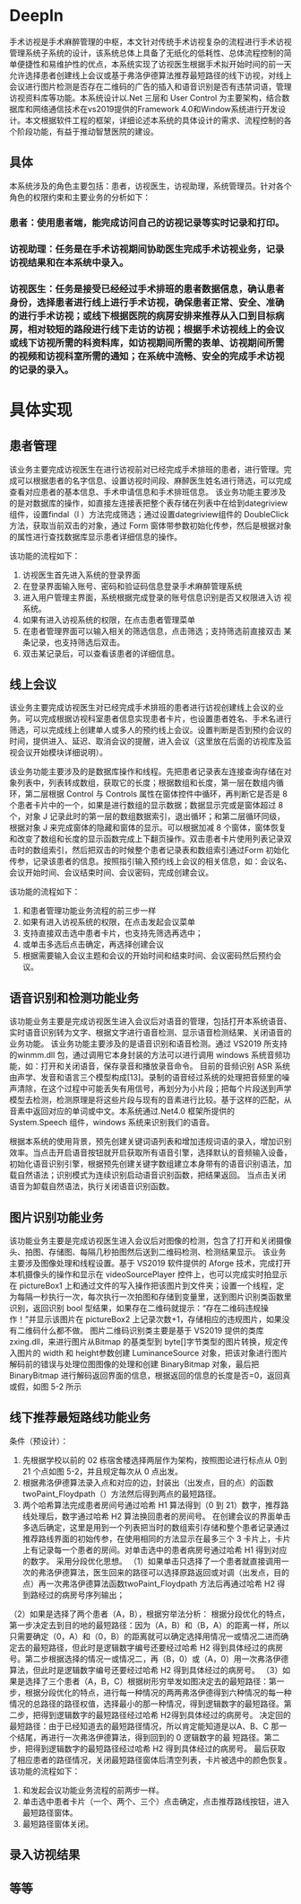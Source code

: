 # DeepIn
手术访视是手术麻醉管理的中枢，本文针对传统手术访视复杂的流程进行手术访视管理系统子系统的设计，该系统总体上具备了无纸化的低耗性、总体流程控制的简单便捷性和易维护性的优点，本系统实现了访视医生根据手术拟开始时间的前一天允许选择患者创建线上会议或基于弗洛伊德算法推荐最短路径的线下访视，对线上会议进行图片检测是否存在二维码的广告的插入和语音识别是否有违禁词语，管理访视资料库等功能。本系统设计以.Net 三层和 User Control 为主要架构，结合数据库和网络通信技术在vs2019提供的Framework 4.0和Window系统进行开发设计。本文根据软件工程的框架，详细论述本系统的具体设计的需求、流程控制的各个阶段功能，有益于推动智慧医院的建设。
## 具体
本系统涉及的角色主要包括：患者，访视医生，访视助理，系统管理员。针对各个角色的权限约束和主要业务的分析如下： 
### 患者：使用患者端，能完成访问自己的访视记录等实时记录和打印。 
### 访视助理：任务是在手术访视期间协助医生完成手术访视业务，记录访视结果和在本系统中录入。 
### 访视医生：任务是接受已经经过手术排班的患者数据信息，确认患者身份，选择患者进行线上进行手术访视，确保患者正常、安全、准确的进行手术访视；或线下根据医院的病房安排来推荐从入口到目标病房，相对较短的路段进行线下走访的访视；根据手术访视线上的会议或线下访视所需的科资料库，如访视期间所需的表单、访视期间所需的视频和访视科室所需的通知；在系统中流畅、安全的完成手术访视的记录的录入。
# 具体实现
## 患者管理
该业务主要完成访视医生在进行访视前对已经完成手术排班的患者，进行管理。完成可以根据患者的名字信息、设置访视时间段、麻醉医生姓名进行筛选，可以完成查看对应患者的基本信息、手术申请信息和手术排班信息。 该业务功能主要涉及的是对数据库的操作，如直接左连接表把整个表存储在列表中在给到dategriview组件，设置findal（l ）方法完成筛选；通过设置dategriview组件的 DoubleClick 方法，获取当前双击的对象，通过 Form 窗体带参数初始化传参，然后是根据对象的属性进行查找数据库显示患者详细信息的操作。 

该功能的流程如下： 
1. 访视医生首先进入系统的登录界面 
2. 在登录界面输入账号、密码和验证码信息登录手术麻醉管理系统 
3. 进入用户管理主界面，系统根据完成登录的账号信息识别是否又权限进入访
视系统。 
4. 如果有进入访视系统的权限，在点击患者管理菜单 
5. 在患者管理界面可以输入相关的筛选信息，点击筛选；支持筛选前直接双击
某条记录，也支持筛选后双击。 
6. 双击某记录后，可以查看该患者的详细信息。
## 线上会议
该业务主要完成访视医生对已经完成手术排班的患者进行访视创建线上会议的业务。可以完成根据访视科室患者信息实现患者卡片，也设置患者姓名、手术名进行筛选，可以完成线上创建单人或多人的预约线上会议。设置判断是否到预约会议的时间，提供进入、延迟、取消会议的提醒，进入会议（这里放在后面的访视库及监视会议开始模块详细说明）。 

该业务功能主要涉及的是数据库操作和线程。先把患者记录表左连接查询存储在对象列表中，列表转成数组，获取它的长度；根据数组和长度，第一层在数组内循环，第二层根据 Control 与 Controls 属性在窗体控件中循环，再判断它是否是 8 个患者卡片中的一个，如果是进行数组的显示数据；数据显示完或是窗体超过 8 个，对象 J 记录此时的第一层的数组数据索引，退出循环；和第二层循环同级，根据对象 J 来完成窗体的隐藏和窗体的显示。可以根据加减 8 个窗体，窗体恢复和改变了数组和长度的显示函数完成上下翻页操作。双击患者卡片使用列表记录双击时的数组索引，然后把双击的时候整个患者记录表和数组索引通过Form 初始化传参，记录该患者的信息。按照指引输入预约线上会议的相关信息，如：会议名、会议开始时间、会议结束时间、会议密码，完成创建会议。 

该功能的流程如下： 
1. 和患者管理功能业务流程的前三步一样 
2. 如果有进入访视系统的权限，在点击发起会议菜单 
3. 支持直接双击选中患者卡片，也支持先筛选再选中； 
4. 或单击多选后点击确定，再选择创建会议 
5. 根据需要输入会议主题和会议的开始时间和结束时间、会议密码然后预约会议。 
## 语音识别和检测功能业务
该功能业务主要是完成访视医生进入会议后对语音的管理，包括打开本系统语音、实时语音识别转为文字、根据文字进行语音检测、显示语音检测结果、关闭语音的业务功能。 
该业务功能主要涉及的是语音识别和语音检测。通过 VS2019 所支持的winmm.dll 包，通过调用它本身封装的方法可以进行调用 windows 系统音频功能，如：打开和关闭语音，保存录音和播放录音命令。 
目前的音频识别 ASR 系统由声学、发音和语言三个模型构成[13]。录制的语音经过系统的处理把音频里的噪声清除，在这个过程中可能丢失有用信号，再划分为小片段；把每个片段送到声学模型去检测，检测原理是将这些片段与现有的音素进行比较。基于这样的匹配，从音素中返回对应的单词或中文。本系统通过.Net4.0 框架所提供的 System.Speech 组件，windows 系统来识别我们的语音。 

根据本系统的使用背景，预先创建关键词语列表和增加违规词语的录入，增加识别效率。当点击开启语音按钮就开启获取所有语音引擎，选择默认的音频输入设备，初始化语音识别引擎，根据预先创建关键字数组建立本身带有的语音识别语法，加载自然语法；识别模式为连续识别启动语音识别函数，把结果返回。 当点击关闭语音为卸载自然语法，执行关闭语音识别函数。
## 图片识别功能业务 
该功能业务主要是完成访视医生进入会议后对图像的检测，包含了打开和关闭摄像头、拍图、存储图、每隔几秒拍图然后送到二维码检测、检测结果显示。 
该业务主要涉及图像处理和线程设置。基于 VS2019 软件提供的 Aforge 技术，完成打开本机摄像头的操作和显示在 videoSourcePlayer 控件上，也可以完成实时拍显示在 pictureBox1 上和通过文件的写入操作把该图片到文件夹；设置一个线程，定为每隔一秒执行一次，每次执行一次拍图和存储到变量里，送到图片识别类函数里识别，返回识别 bool 型结果，如果存在二维码就提示：“存在二维码违规操作！”并显示该图片在 pictureBox2 上记录次数+1，存储相应的违规图片，如果没有二维码什么都不做。 
图片二维码识别类主要是基于 VS2019 提供的类库 zxing.dll，来进行图片从Bitmap 的基类型到 byte[]字节类型的图片转换，规定传入图片的 width 和 height参数创建 LuminanceSource 对象，把该对象进行图片解码前的错误与处理位图图像的处理和创建 BinaryBitmap 对象，最后把 BinaryBitmap 进行解码返回界面的信息，根据返回的信息的长度是否=0，返回真或假，如图 5-2 所示
## 线下推荐最短路线功能业务
条件（预设计）： 
1. 先根据学校以前的 02 栋宿舍楼选择两层作为架构，按照图论进行标点从 0到 21 个点如图 5-2，并且规定每次从 0 点出发。 
2. 根据弗洛伊德算法录入点和对应的边，封装出（出发点，目的点）的函数twoPaint_Floydpath（）方法然后得到两点的最短路径。 
3. 两个哈希算法完成患者房间号通过哈希 H1 算法得到（0 到 21）数字，推荐路线处理后，数字通过哈希 H2 算法换回患者的房间号。
在创建会议的界面单击多选后确定，这里是用到一个列表把当时的数组索引存储和整个患者记录通过推荐路线界面的初始传参，在使用相同的方法显示在最多三个 3 卡片上，卡片上有记录每一个患者的房间。对单击选中的患者病房号通过哈希 H1 得到对应的数字。
采用分段优化思想。
（1）如果单击只选择了一个患者就直接调用一次的弗洛伊德算法，医生回来的路径可以选择原路返回或对调（出发点，目的点）再一次弗洛伊德算法函数twoPaint_Floydpath 方法后再通过哈希 H2 得到路经过的病房号序列输出； 

（2）如果是选择了两个患者（A，B），根据穷举法分析： 
根据分段优化的特点，第一步决定去到目的地的最短路径：因为（A，B）和（B，A）的距离一样，所以只需要确定（0，A）和（0，B）的距离就可以确定选择用情况一或情况二进而确定去的最短路径，但此时是逻辑数字编号还要经过哈希 H2 得到具体经过的病房号。第二步根据选择的情况一或情况二，再（B，0）或（A，0）用一次弗洛伊德算法，但此时是逻辑数字编号还要经过哈希 H2 得到具体经过的病房号。
（3）如果是选择了三个患者（A，B，C）根据树形穷举发如图决定去的最短路径：第一步，根据分段优化的特点，进行每一种情况的两两弗洛伊德得到六种情况的每一种情况的总路径的路径权值，选择最小的那一种情况，得到逻辑数字的最短路径。第二步，把得到逻辑数字的最短路径经过哈希 H2得到具体经过的病房号。 
决定回的最短路径：由于已经知道去的最短路径情况，所以肯定能知道是以A、B、C 那一个结尾，再进行一次弗洛伊德算法，得到回到的 0 逻辑数字的最
短路径。第二步，把得到逻辑数字的最短路径经过哈希 H2 得到具体经过的病房号。 
最后获取了相应患者的路径情况，关闭最短路径窗体后清空列表，卡片被选中的颜色恢复。
该功能的流程如下： 
1. 和发起会议功能业务流程的前两步一样。 
2. 单击选中患者卡片（一个、两个、三个）点击确定，点击推荐路线按钮，进入最短路径窗体。 
3. 最短路径窗体关闭。 
## 录入访视结果
## 等等
